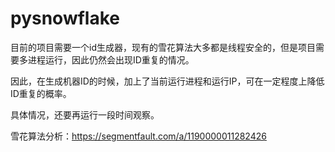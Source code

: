 # pysnowflake
目前的项目需要一个id生成器，现有的雪花算法大多都是线程安全的，但是项目需要多进程运行，因此仍然会出现ID重复的情况。


因此，在生成机器ID的时候，加上了当前运行进程和运行IP，可在一定程度上降低ID重复的概率。



具体情况，还要再运行一段时间观察。


雪花算法分析：https://segmentfault.com/a/1190000011282426
